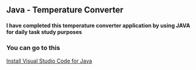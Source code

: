 <h2>Java - Temperature Converter</h2>

<h4>I have completed this temperature converter application by using JAVA for daily task study purposes</h4>

<h3> You can go to this</h3>
<a href ="https://code.visualstudio.com/docs/languages/java"> Install Visual Studio Code for Java </a>

